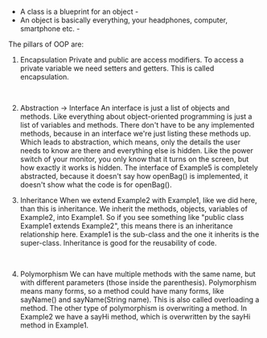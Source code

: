 - A class is a blueprint for an object -
- An object is basically everything, your headphones, computer, smartphone etc. -

The pillars of OOP are:
1. Encapsulation
   Private and public are access modifiers.
   To access a private variable we need setters and getters.
   This is called encapsulation.
<br/>


2. Abstraction
   -> Interface
   An interface is just a list of objects and methods.
   Like everything about object-oriented programming is just a list of variables and methods.
   There don't have to be any implemented methods, because in an interface we're just listing these methods up.
   Which leads to abstraction, which means, only the details the user needs to know are there and
   everything else is hidden.
   Like the power switch of your monitor, you only know that it turns on the screen, but how exactly it works is hidden.
   The interface of Example5 is completely abstracted, because it doesn't say how openBag() is implemented,
   it doesn't show what the code is for openBag().
   <br/>


3. Inheritance
   When we extend Example2 with Example1, like we did here, than this is inheritance. We inherit the methods, objects,
   variables of Example2, into Example1.
   So if you see something like "public class Example1 extends Example2", this means there is an inheritance
   relationship here.
   Example1 is the sub-class and the one it inherits is the super-class.
   Inheritance is good for the reusability of code.
<br/>  


4. Polymorphism
   We can have multiple methods with the same name, but with different parameters (those inside the parenthesis).
   Polymorphism means many forms, so a method could have many forms, like sayName() and sayName(String name).
   This is also called overloading a method.
   The other type of polymorphism is overwriting a method.
   In Example2 we have a sayHi method, which is overwritten by the sayHi method in Example1.
